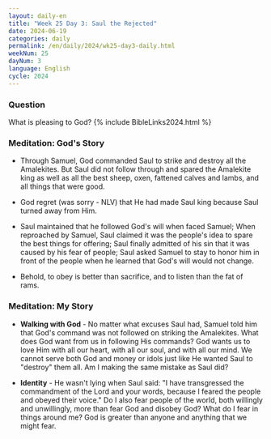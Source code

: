 ```yaml
---
layout: daily-en
title: "Week 25 Day 3: Saul the Rejected"
date: 2024-06-19
categories: daily
permalink: /en/daily/2024/wk25-day3-daily.html
weekNum: 25
dayNum: 3
language: English
cycle: 2024
---
```


### Question     
What is pleasing to God?
{% include BibleLinks2024.html %} 

### Meditation: God's Story   
+ Through Samuel, God commanded Saul to strike and destroy all the Amalekites. But Saul did not follow through and spared the Amalekite king as well as all the best sheep, oxen, fattened calves and lambs, and all things that were good. 

+ God regret (was sorry - NLV) that He had made Saul king because Saul turned away from Him. 

+ Saul maintained that he followed God's will when faced Samuel; When reproached by Samuel, Saul claimed it was the people's idea to spare the best things for offering; Saul finally admitted of his sin that it was caused by his fear of people; Saul asked Samuel to stay to honor him in front of the people when he learned that God's will would not change. 

+ Behold, to obey is better than sacrifice, and to listen than the fat of rams. 

### Meditation: My Story   
+ **Walking with God** - No matter what excuses Saul had, Samuel told him that God's command was not followed on striking the Amalekites. What does God want from us in following His commands? God wants us to love Him with all our heart, with all our soul, and with all our mind. We cannot serve both God and money or idols just like He wanted Saul to "destroy" them all. Am I making the same mistake as Saul did? 

+ **Identity** - He wasn't lying when Saul said: "I have transgressed the commandment of the Lord and your words, because I feared the people and obeyed their voice." Do I also fear people of the world, both willingly and unwillingly, more than fear God and disobey God? What do I fear in things around me? God is greater than anyone and anything that we might fear. 
